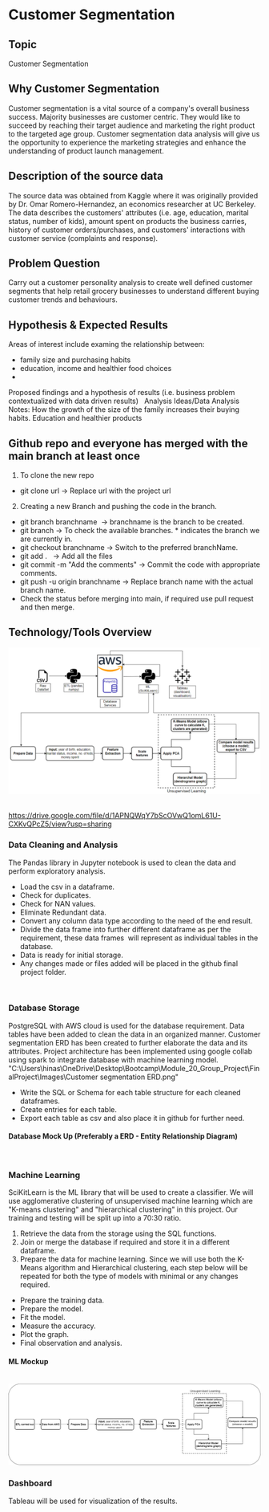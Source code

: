 # Customer Segmentation

## Topic
Customer Segmentation 

## Why Customer Segmentation
Customer segmentation is a vital source of a company's overall business success. Majority businesses are customer centric. They would
like to succeed by reaching their target audience and marketing the right product to the targeted age group. Customer segmentation
data analysis will give us the opportunity to experience the marketing strategies and enhance the understanding of product launch 
management.

## Description of the source data
The source data was obtained from Kaggle where it was originally provided by Dr. Omar Romero-Hernandez, an economics researcher at UC Berkeley. The data describes the customers' attributes (i.e. age, education, marital status, number of kids), amount spent on products the business carries, history of customer orders/purchases, and customers' interactions with customer service (complaints and response).  

## Problem Question
Carry out a customer personality analysis to create well defined customer segments that help retail grocery businesses to understand different buying customer trends and behaviours.

## Hypothesis & Expected Results
Areas of interest include examing the relationship between:
- family size and purchasing habits  
- education, income and healthier food choices  
- 
Proposed findings and a hypothesis of results (i.e. business problem contextualized with data driven results)  
Analysis Ideas/Data Analysis Notes:
How the growth of the size of the family increases their buying habits.
Education and healthier products


## Github repo and everyone has merged with the main branch at least once  
1. To clone the new repo  
- git clone url -> Replace url with the project url  
2. Creating a new Branch and pushing the code in the branch.  
- git branch branchname  -> branchname is the branch to be created.
- git branch -> To check the available branches. * indicates the branch we are currently in.  
- git checkout branchname -> Switch to the preferred branchName.  
- git add .   -> Add all the files  
- git commit -m "Add the comments" -> Commit the code with appropriate comments.  
- git push -u origin branchname -> Replace branch name with the actual branch name.  
- Check the status before merging into main, if required use pull request and then merge.<br>


## Technology/Tools Overview
![DataPipeline](/Pipeline.PNG) 

<br> https://drive.google.com/file/d/1APNQWqY7bScOVwQ1omL61U-CXKvQPcZ5/view?usp=sharing  <br>

### Data Cleaning and Analysis
The Pandas library in Jupyter notebook is used to clean the data and perform exploratory analysis. 
- Load the csv in a dataframe.
- Check for duplicates.
- Check for NAN values.
- Eliminate Redundant data.
- Convert any column data type according to the need of the end result.
- Divide the data frame into further different dataframe as per the requirement, these data frames  will represent as individual tables in the database.
- Data is ready for initial storage.
- Any changes made or files added will be placed in the github final project folder.
<br>


### Database Storage
PostgreSQL with AWS cloud is used for the database requirement.
Data tables have been added to clean the data in an organized manner.
Customer segmentation ERD has been created to further elaborate the data and its attributes.
Project architecture has been implemented using google collab using spark to integrate database with machine learning model.
"C:\Users\hinas\OneDrive\Desktop\Bootcamp\Module_20_Group_Project\FinalProject\Images\Customer segmentation ERD.png"

- Write the SQL or Schema for each table structure for each cleaned dataframes.
- Create entries for each table. 
- Export each table as csv and also place it in github for further need.<br>
#### Database Mock Up (Preferably a ERD - Entity Relationship Diagram)  
<br>

### Machine Learning
SciKitLearn is the ML library that will be used to create a classifier. We will use agglomerative clustering of unsupervised machine learning which are "K-means clustering" and "hierarchical clustering" in this project.
Our training and testing will be split up into a 70:30 ratio. 
1. Retrieve the data from the storage using the SQL functions.
2. Join or merge the database if required and store it in a different dataframe.
3. Prepare the data for machine learning. Since we will use both the K-Means algorithm and Hierarchical clustering, each step below will be repeated for both the type of models with minimal or any changes required.

- Prepare the training data.
- Prepare the model.
- Fit the model.
- Measure the accuracy.
- Plot the graph.
- Final observation and analysis. <br>
#### ML Mockup
<br> ![MLMockUp](/MLMockUp.PNG)<br>


### Dashboard
Tableau will be used for visualization of the results.
<br>
